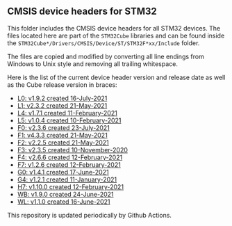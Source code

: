 ## CMSIS device headers for STM32

This folder includes the CMSIS device headers for all STM32 devices. The files
located here are part of the `STM32Cube` libraries and can be found inside the
`STM32Cube*/Drivers/CMSIS/Device/ST/STM32F*xx/Include` folder.

The files are copied and modified by converting all line endings from Windows to
Unix style and removing all trailing whitespace.

Here is the list of the current device header version and release date as well
as the Cube release version in braces:

- [L0: v1.9.2 created 16-July-2021](https://github.com/STMicroelectronics/STM32CubeL0)
- [L1: v2.3.2 created 21-May-2021](https://github.com/STMicroelectronics/STM32CubeL1)
- [L4: v1.7.1 created 11-February-2021](https://github.com/STMicroelectronics/STM32CubeL4)
- [L5: v1.0.4 created 10-February-2021](https://github.com/STMicroelectronics/STM32CubeL5)
- [F0: v2.3.6 created 23-July-2021](https://github.com/STMicroelectronics/STM32CubeF0)
- [F1: v4.3.3 created 21-May-2021](https://github.com/STMicroelectronics/STM32CubeF1)
- [F2: v2.2.5 created 21-May-2021](https://github.com/STMicroelectronics/STM32CubeF2)
- [F3: v2.3.5 created 10-November-2020](https://github.com/STMicroelectronics/STM32CubeF3)
- [F4: v2.6.6 created 12-February-2021](https://github.com/STMicroelectronics/STM32CubeF4)
- [F7: v1.2.6 created 12-February-2021](https://github.com/STMicroelectronics/STM32CubeF7)
- [G0: v1.4.1 created 17-June-2021](https://github.com/STMicroelectronics/STM32CubeG0)
- [G4: v1.2.1 created 11-January-2021](https://github.com/STMicroelectronics/STM32CubeG4)
- [H7: v1.10.0 created 12-February-2021](https://github.com/STMicroelectronics/STM32CubeH7)
- [WB: v1.9.0 created 24-June-2021](https://github.com/STMicroelectronics/STM32CubeWB)
- [WL: v1.1.0 created 16-June-2021](https://github.com/STMicroelectronics/STM32CubeWL)

This repository is updated periodically by Github Actions.
